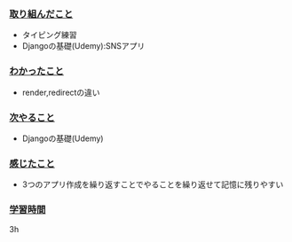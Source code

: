 ### <u>取り組んだこと</u>
- タイピング練習
- Djangoの基礎(Udemy):SNSアプリ

### <u>わかったこと</u>
- render,redirectの違い

### <u>次やること</u>
- Djangoの基礎(Udemy)

### <u>感じたこと</u>
- 3つのアプリ作成を繰り返すことでやることを繰り返せて記憶に残りやすい

### <u>学習時間</u>
3h